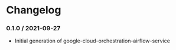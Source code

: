 # Changelog

### 0.1.0 / 2021-09-27

* Initial generation of google-cloud-orchestration-airflow-service
